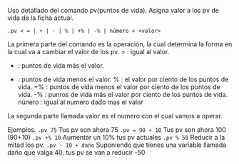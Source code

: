 Uso detallado del comando pv(puntos de vida).
Asigna valor a los pv de vida de la ficha actual.
```
.pv < = | + | - | % | +% | -% | número > <valor>
```
La primera parte del comando es la operación, la cual determina la forma en la cual va a cambiar el valor de los pv.
= : igual al valor.
+ : puntos de vida más el valor.
- : puntos de vida menos el valor.
% : el valor por ciento de los puntos de vida.
+% : puntos de vida menos el valor por ciento de los puntos de vida.
-% : punros de vida más el valor por ciento de los puntos de vida.
núnero : igual al numero dado mas el valor

La segunda parte llamada valor es el numero con el cual vamos a operar.

Ejemplos.
`.pv 75` Tus pv son ahora 75
`.pv = 90 + 10` Tus pv son ahora 100 (90+10)
`.pv +% 10` Aumentar un 10% tus pv actuales
`.pv % 50` Reducir a la mitad los pv.
`.pv - 10 + daño` Suponiendo que tienes una variable llamada daño que valga 40, tus pv se van a reducir -50

